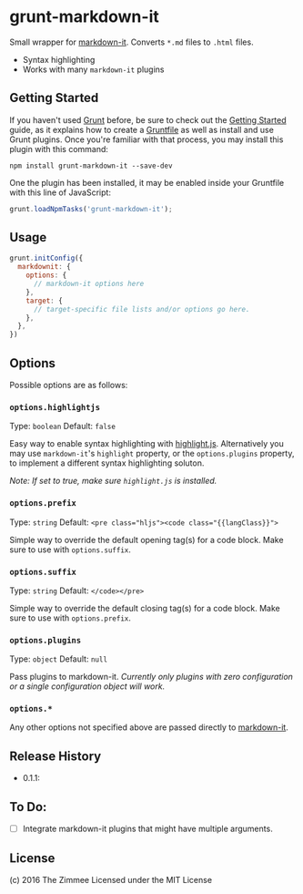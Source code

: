 # grunt-markdown-it

Small wrapper for [markdown-it](https://github.com/markdown-it/markdown-it). Converts `*.md` files to `.html` files.

- Syntax highlighting
- Works with many `markdown-it` plugins

## Getting Started

If you haven't used [Grunt](http://gruntjs.com/) before, be sure to check out the [Getting Started](http://gruntjs.com/getting-started) guide, as it explains how to create a [Gruntfile](http://gruntjs.com/sample-gruntfile) as well as install and use Grunt plugins. Once you're familiar with that process, you may install this plugin with this command:

```shell
npm install grunt-markdown-it --save-dev
```

One the plugin has been installed, it may be enabled inside your Gruntfile with this line of JavaScript:

```js
grunt.loadNpmTasks('grunt-markdown-it');
```

## Usage

```js
grunt.initConfig({
  markdownit: {
    options: {
      // markdown-it options here
    },
    target: {
      // target-specific file lists and/or options go here.
    },
  },
})
```

## Options

Possible options are as follows:

### `options.highlightjs`
Type: `boolean` Default: `false`

Easy way to enable syntax highlighting with [highlight.js](highlightjs.org/). Alternatively you may use `markdown-it`'s `highlight` property, or the `options.plugins` property, to implement a different syntax highlighting soluton.

_Note: If set to true, make sure `highlight.js` is installed._

### `options.prefix`
Type: `string` Default: `<pre class="hljs"><code class="{{langClass}}">`

Simple way to override the default opening tag(s) for a code block. Make sure to use with `options.suffix`.

### `options.suffix`
Type: `string` Default: `</code></pre>`

Simple way to override the default closing tag(s) for a code block. Make sure to use with `options.prefix`.

### `options.plugins`
Type: `object` Default: `null`

Pass plugins to markdown-it. _Currently only plugins with zero configuration or a single configuration object will work._

### `options.*`

Any other options not specified above are passed directly to [markdown-it](https://github.com/markdown-it/markdown-it).

## Release History

- 0.1.1: 

## To Do:

- [ ] Integrate markdown-it plugins that might have multiple arguments.

## License

(c) 2016 The Zimmee
Licensed under the MIT License
